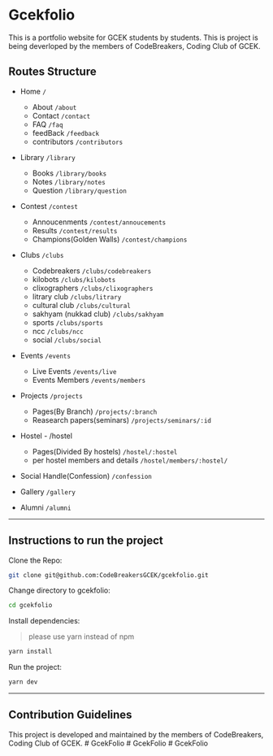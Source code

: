 # Gcekfolio

This is a portfolio website for GCEK students by students.
This is project is being deverloped by the members of CodeBreakers, Coding Club of GCEK.

## Routes Structure

- Home `/`

  - About `/about`
  - Contact `/contact`
  - FAQ `/faq`
  - feedBack `/feedback`
  - contributors `/contributors`

- Library `/library`
  - Books `/library/books`
  - Notes `/library/notes`
  - Question `/library/question`
- Contest `/contest`

  - Annoucenments `/contest/annoucements`
  - Results `/contest/results`
  - Champions(Golden Walls) `/contest/champions`

- Clubs `/clubs`

  - Codebreakers `/clubs/codebreakers`
  - kilobots `/clubs/kilobots`
  - clixographers `/clubs/clixographers`
  - litrary club `/clubs/litrary`
  - cultural club `/clubs/cultural`
  - sakhyam (nukkad club) `/clubs/sakhyam`
  - sports `/clubs/sports`
  - ncc `/clubs/ncc`
  - social `/clubs/social`

- Events `/events`
  - Live Events `/events/live`
  - Events Members `/events/members`
- Projects `/projects`
  - Pages(By Branch) `/projects/:branch`
  - Reasearch papers(seminars) `/projects/seminars/:id`
- Hostel - /hostel
  - Pages(Divided By hostels) `/hostel/:hostel`
  - per hostel members and details `/hostel/members/:hostel/`
- Social Handle(Confession) `/confession`
- Gallery `/gallery`
- Alumni `/alumni`

---

## Instructions to run the project

Clone the Repo:

```bash
git clone git@github.com:CodeBreakersGCEK/gcekfolio.git
```

Change directory to gcekfolio:

```bash
cd gcekfolio
```

Install dependencies:

> please use yarn instead of npm

```bash
yarn install
```

Run the project:

```bash
yarn dev
```

---

## Contribution Guidelines

This project is developed and maintained by the members of CodeBreakers, Coding Club of GCEK.
#   G c e k F o l i o  
 #   G c e k F o l i o  
 #   G c e k F o l i o  
 